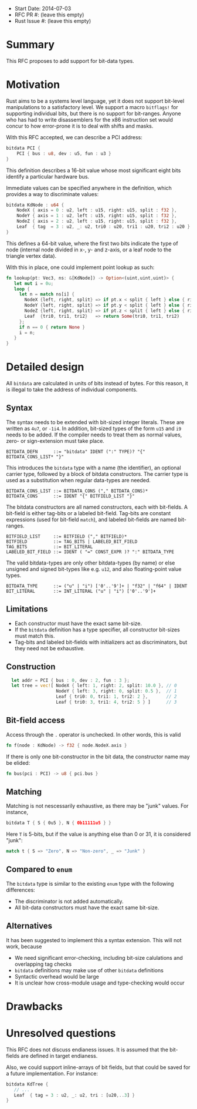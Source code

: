 - Start Date: 2014-07-03
- RFC PR #: (leave this empty)
- Rust Issue #: (leave this empty)

# Summary

This RFC proposes to add support for bit-data types.

# Motivation

Rust aims to be a systems level language, yet it does not support bit-level
manipulations to a satisfactory level. We support a macro `bitflags!` for
supporting individual bits, but there is no support for bit-ranges. Anyone
who has had to write disassemblers for the x86 instruction set would concur
to how error-prone it is to deal with shifts and masks.

With this RFC accepted, we can describe a PCI address:

```rust
bitdata PCI {
    PCI { bus : u8, dev : u5, fun : u3 }
}
```

This definition describes a 16-bit value whose most significant eight bits
identify a particular hardware bus.

Immediate values can be specified anywhere in the definition, which provides 
a way to discriminate values:

```rust
bitdata KdNode : u64 {
    NodeX { axis = 0 : u2, left : u15, right: u15, split : f32 },
    NodeY { axis = 1 : u2, left : u15, right: u15, split : f32 },
    NodeZ { axis = 2 : u2, left : u15, right: u15, split : f32 },
	Leaf  { tag  = 3 : u2, _: u2, tri0 : u20, tri1 : u20, tri2 : u20 }
}
```
This defines a 64-bit value, where the first two bits indicate the type of node
(internal node divided in x-, y- and z-axis, or a leaf node to the triangle
vertex data).

With this in place, one could implement point lookup as such:
```rust
fn lookup(pt: Vec3, ns: &[KdNode]) -> Option<(uint,uint,uint)> {
   let mut i = 0u;
   loop {
     let n = match ns[i] {
       NodeX {left, right, split} => if pt.x < split { left } else { right },
       NodeY {left, right, split} => if pt.y < split { left } else { right },
       NodeZ {left, right, split} => if pt.z < split { left } else { right },
       Leaf  {tri0, tri1, tri2}   => return Some(tri0, tri1, tri2)
     };
	 if n == 0 { return None }
     i = n;
   }
}
```

# Detailed design

All `bitdata` are calculated in units of bits instead of bytes. For this reason, 
it is illegal to take the address of individual components. 

## Syntax

The syntax needs to be extended with bit-sized integer literals. These are written
as `4u7`, or `-1i4`. In addition, bit-sized types of the form `u15` and `i9`
needs to be added. If the compiler needs to treat them as normal values,
zero- or sign-extension must take place.

```ebnf
BITDATA_DEFN      ::= "bitdata" IDENT (":" TYPE)? "{" BITDATA_CONS_LIST* "}"
```

This introduces the `bitdata` type with a name (the identifier), an optional
carrier type, followed by a block of bitdata constructors. The carrier type
is used as a substitution when regular data-types are needed. 

```ebnf
BITDATA_CONS_LIST ::= BITDATA_CONS ("," BITDATA_CONS)*
BITDATA_CONS      ::= IDENT "{" BITFIELD_LIST "}"
```

The bitdata constructors are all named constructors, each with bit-fields. A 
bit-field is either tag-bits or a labeled bit-field. Tag-bits are constant 
expressions (used for bit-field `match`), and labeled bit-fields are named
bit-ranges.

```ebnf
BITFIELD_LIST     ::= BITFIELD ("," BITFIELD)*
BITFIELD          ::= TAG_BITS | LABELED_BIT_FIELD
TAG_BITS          ::= BIT_LITERAL
LABELED_BIT_FIELD ::= IDENT ( "=" CONST_EXPR )? ":" BITDATA_TYPE
```

The valid bitdata-types are only other bitdata-types (by name) or else unsigned
and signed bit-types like e.g. `u12`, and also floating-point value types.

```ebnf
BITDATA_TYPE      ::= ("u" | "i") ['0'..'9']+ | "f32" | "f64" | IDENT
BIT_LITERAL       ::= INT_LITERAL ("u" | "i") ['0'..'9']+
```

## Limitations

* Each constructor must have the exact same bit-size. 
* If the `bitdata` definition has a type specifier, all constructor bit-sizes must match this.
* Tag-bits and labeled bit-fields with initializers act as discriminators, but they need
not be exhaustive.

## Construction

```rust
  let addr = PCI { bus : 0, dev : 2, fun : 3 };
  let tree = vec![ NodeX { left: 1, right: 2, split: 10.0 }, // 0
                   NodeY { left: 3, right: 0, split: 0.5 },  // 1
				   Leaf { tri0: 0, tri1: 1, tri2: 2 },       // 2
				   Leaf { tri0: 3, tri1: 4, tri2: 5 } ]      // 3
```

## Bit-field access

Access through the `.` operator is unchecked. In other words, this is valid

```rust
fn f(node : KdNode) -> f32 { node.NodeX.axis }
```

If there is only one bit-constructor in the bit data, the constructor name may
be elided:
```rust
fn bus(pci : PCI) -> u8 { pci.bus }
```

## Matching

Matching is not nescessarily exhaustive, as there may be "junk" values. For
instance, 
```rust
bitdata T { S { 0u5 }, N { 0b11111u5 } }
```
Here `T` is 5-bits, but if the value is anything else than 0 or 31, it is
considered "junk":
```rust
match t { S => "Zero", N => "Non-zero", _ => "Junk" }
```

## Compared to `enum`

The `bitdata` type is similar to the existing `enum` type with the following
differences: 

* The discriminator is not added automatically. 
* All bit-data constructors must have the exact same bit-size.

## Alternatives

It has been suggested to implement this a syntax extension. This will not 
work, because

* We need significant error-checking, including bit-size calulations
and overlapping tag checks
* `bitdata` definitions may make use of other `bitdata` definitions
* Syntactic overhead would be large
* It is unclear how cross-module usage and type-checking would occur

# Drawbacks

# Unresolved questions

This RFC does not discuss endianess issues. It is assumed that the bit-fields
are defined in target endianess.

Also, we could support inline-arrays of bit fields, but that could be saved 
for a future implementation. For instance:
```rust
bitdata KdTree {
   // ...
   Leaf  { tag = 3 : u2, _: u2, tri : [u20,..3] }
}
```
